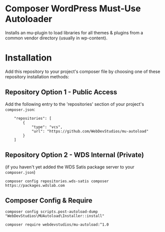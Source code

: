 # Composer WordPress Must-Use Autoloader

Installs an mu-plugin to load libraries for all themes & plugins from a common vendor directory (usually in wp-content).

# Installation

Add this repository to your project's composer file by choosing one of these repository installation methods:

## Repository Option 1 - Public Access

Add the following entry to the 'repositories' section of your project's `composer.json`:

```
    "repositories": [
        {
            "type": "vcs",
            "url": "https://github.com/WebDevStudios/mu-autoload"
        }
    ]
```

## Repository Option 2 - WDS Internal (Private)
(if you haven't yet added the WDS Satis package server to your `composer.json`)

`composer config repositories.wds-satis composer https://packages.wdslab.com`

## Composer Config & Require

`composer config scripts.post-autoload-dump "WebDevStudios\MUAutoload\Installer::install"`

`composer require webdevstudios/mu-autoload:^1.0`
